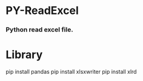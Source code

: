 # PY-ReadExcel
### Python read excel file.

# Library
pip install pandas
pip install xlsxwriter
pip install xlrd

